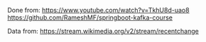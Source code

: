 Done from: https://www.youtube.com/watch?v=TkhU8d-uao8
https://github.com/RameshMF/springboot-kafka-course

Data from: https://stream.wikimedia.org/v2/stream/recentchange
